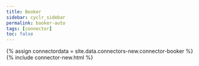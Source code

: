 ```yaml
---
title: Booker
sidebar: cyclr_sidebar
permalink: booker-auto
tags: [connector]
toc: false
---
```

{% assign connectordata = site.data.connectors-new.connector-booker %}
{% include connector-new.html %}	